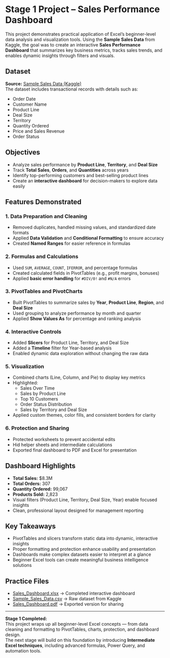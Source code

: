 # Stage 1 Project – Sales Performance Dashboard

This project demonstrates practical application of Excel’s beginner-level data analysis and visualization tools. Using the **Sample Sales Data** from Kaggle, the goal was to create an interactive **Sales Performance Dashboard** that summarizes key business metrics, tracks sales trends, and enables dynamic insights through filters and visuals.

## Dataset
**Source:** [Sample Sales Data (Kaggle)](https://www.kaggle.com/datasets/kyanyoga/sample-sales-data)  
The dataset includes transactional records with details such as:
- Order Date  
- Customer Name  
- Product Line  
- Deal Size  
- Territory  
- Quantity Ordered  
- Price and Sales Revenue  
- Order Status  

## Objectives
- Analyze sales performance by **Product Line**, **Territory**, and **Deal Size**  
- Track **Total Sales**, **Orders**, and **Quantities** across years  
- Identify top-performing customers and best-selling product lines  
- Create an **interactive dashboard** for decision-makers to explore data easily  

## Features Demonstrated
### 1. Data Preparation and Cleaning
- Removed duplicates, handled missing values, and standardized date formats  
- Applied **Data Validation** and **Conditional Formatting** to ensure accuracy  
- Created **Named Ranges** for easier reference in formulas  

### 2. Formulas and Calculations
- Used `SUM`, `AVERAGE`, `COUNT`, `IFERROR`, and percentage formulas  
- Created calculated fields in PivotTables (e.g., profit margins, bonuses)  
- Applied **basic error handling** for `#DIV/0!` and `#N/A` errors  

### 3. PivotTables and PivotCharts
- Built PivotTables to summarize sales by **Year**, **Product Line**, **Region**, and **Deal Size**  
- Used grouping to analyze performance by month and quarter  
- Applied **Show Values As** for percentage and ranking analysis  

### 4. Interactive Controls
- Added **Slicers** for Product Line, Territory, and Deal Size  
- Added a **Timeline** filter for Year-based analysis  
- Enabled dynamic data exploration without changing the raw data  

### 5. Visualization
- Combined charts (Line, Column, and Pie) to display key metrics  
- Highlighted:
  - Sales Over Time  
  - Sales by Product Line  
  - Top 10 Customers  
  - Order Status Distribution  
  - Sales by Territory and Deal Size  
- Applied custom themes, color fills, and consistent borders for clarity  

### 6. Protection and Sharing
- Protected worksheets to prevent accidental edits  
- Hid helper sheets and intermediate calculations  
- Exported final dashboard to PDF and Excel for presentation  

## Dashboard Highlights
- **Total Sales:** $8.3M  
- **Total Orders:** 307  
- **Quantity Ordered:** 99,067  
- **Products Sold:** 2,823  
- Visual filters (Product Line, Territory, Deal Size, Year) enable focused insights  
- Clean, professional layout designed for management reporting  

## Key Takeaways
- PivotTables and slicers transform static data into dynamic, interactive insights  
- Proper formatting and protection enhance usability and presentation  
- Dashboards make complex datasets easier to interpret at a glance  
- Beginner Excel tools can create meaningful business intelligence solutions  

## Practice Files
- [Sales_Dashboard.xlsx](./Sales_Dashboard.xlsx) → Completed interactive dashboard  
- [Sample_Sales_Data.csv](./Sample_Sales_Data.csv) → Raw dataset from Kaggle  
- [Sales_Dashboard.pdf](./Sales_Dashboard.pdf) → Exported version for sharing  

---
**Stage 1 Completed:**  
This project wraps up all beginner-level Excel concepts — from data cleaning and formatting to PivotTables, charts, protection, and dashboard design.  
The next stage will build on this foundation by introducing **Intermediate Excel techniques**, including advanced formulas, Power Query, and automation tools.
